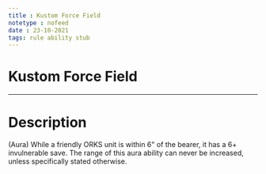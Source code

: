 ```yaml
---
title : Kustom Force Field
notetype : nofeed
date : 23-10-2021
tags: rule ability stub
---
```


# Kustom Force Field

---

# Description

(Aura) While a friendly ORKS unit is within 6" of the bearer, it has a 6+ invulnerable save. The range of this aura ability can never be increased, unless specifically stated otherwise.